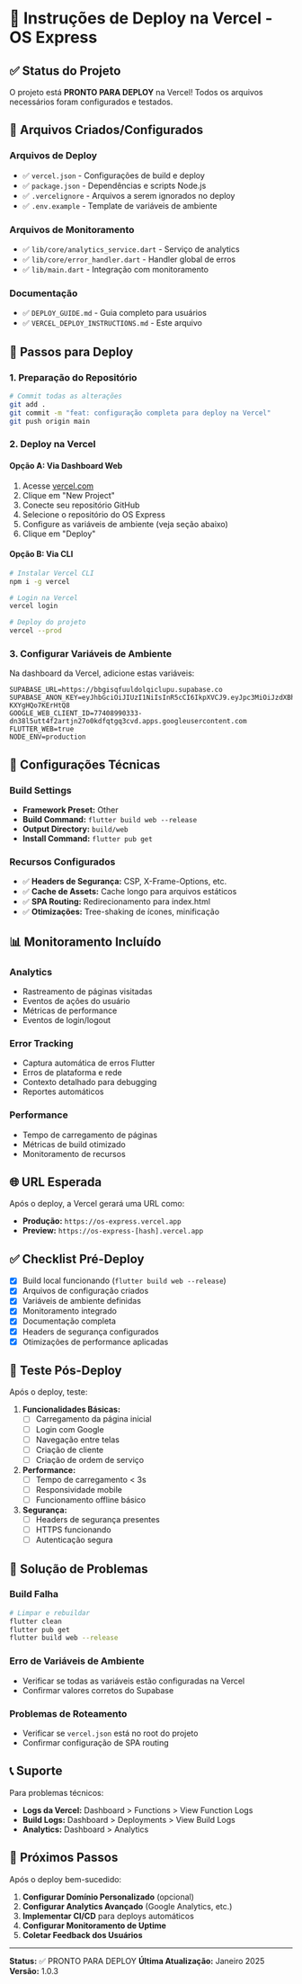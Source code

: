 # 🚀 Instruções de Deploy na Vercel - OS Express

## ✅ Status do Projeto
O projeto está **PRONTO PARA DEPLOY** na Vercel! Todos os arquivos necessários foram configurados e testados.

## 📁 Arquivos Criados/Configurados

### Arquivos de Deploy
- ✅ `vercel.json` - Configurações de build e deploy
- ✅ `package.json` - Dependências e scripts Node.js
- ✅ `.vercelignore` - Arquivos a serem ignorados no deploy
- ✅ `.env.example` - Template de variáveis de ambiente

### Arquivos de Monitoramento
- ✅ `lib/core/analytics_service.dart` - Serviço de analytics
- ✅ `lib/core/error_handler.dart` - Handler global de erros
- ✅ `lib/main.dart` - Integração com monitoramento

### Documentação
- ✅ `DEPLOY_GUIDE.md` - Guia completo para usuários
- ✅ `VERCEL_DEPLOY_INSTRUCTIONS.md` - Este arquivo

## 🚀 Passos para Deploy

### 1. Preparação do Repositório
```bash
# Commit todas as alterações
git add .
git commit -m "feat: configuração completa para deploy na Vercel"
git push origin main
```

### 2. Deploy na Vercel

#### Opção A: Via Dashboard Web
1. Acesse [vercel.com](https://vercel.com)
2. Clique em "New Project"
3. Conecte seu repositório GitHub
4. Selecione o repositório do OS Express
5. Configure as variáveis de ambiente (veja seção abaixo)
6. Clique em "Deploy"

#### Opção B: Via CLI
```bash
# Instalar Vercel CLI
npm i -g vercel

# Login na Vercel
vercel login

# Deploy do projeto
vercel --prod
```

### 3. Configurar Variáveis de Ambiente

Na dashboard da Vercel, adicione estas variáveis:

```
SUPABASE_URL=https://bbgisqfuuldolqiclupu.supabase.co
SUPABASE_ANON_KEY=eyJhbGciOiJIUzI1NiIsInR5cCI6IkpXVCJ9.eyJpc3MiOiJzdXBhYmFzZSIsInJlZiI6ImJiZ2lzcWZ1dWxkb2xxaWNsdXB1Iiwicm9sZSI6ImFub24iLCJpYXQiOjE3NTg3NTgwNTYsImV4cCI6MjA3NDMzNDA1Nn0.Z9YwdNQQZPXG5hfs9WUYUrwwNbA-KXYgHQo7KErHtQ8
GOOGLE_WEB_CLIENT_ID=77408990333-dn38l5utt4f2artjn27o0kdfqtgq3cvd.apps.googleusercontent.com
FLUTTER_WEB=true
NODE_ENV=production
```

## 🔧 Configurações Técnicas

### Build Settings
- **Framework Preset:** Other
- **Build Command:** `flutter build web --release`
- **Output Directory:** `build/web`
- **Install Command:** `flutter pub get`

### Recursos Configurados
- ✅ **Headers de Segurança:** CSP, X-Frame-Options, etc.
- ✅ **Cache de Assets:** Cache longo para arquivos estáticos
- ✅ **SPA Routing:** Redirecionamento para index.html
- ✅ **Otimizações:** Tree-shaking de ícones, minificação

## 📊 Monitoramento Incluído

### Analytics
- Rastreamento de páginas visitadas
- Eventos de ações do usuário
- Métricas de performance
- Eventos de login/logout

### Error Tracking
- Captura automática de erros Flutter
- Erros de plataforma e rede
- Contexto detalhado para debugging
- Reportes automáticos

### Performance
- Tempo de carregamento de páginas
- Métricas de build otimizado
- Monitoramento de recursos

## 🌐 URL Esperada
Após o deploy, a Vercel gerará uma URL como:
- **Produção:** `https://os-express.vercel.app`
- **Preview:** `https://os-express-[hash].vercel.app`

## ✅ Checklist Pré-Deploy

- [x] Build local funcionando (`flutter build web --release`)
- [x] Arquivos de configuração criados
- [x] Variáveis de ambiente definidas
- [x] Monitoramento integrado
- [x] Documentação completa
- [x] Headers de segurança configurados
- [x] Otimizações de performance aplicadas

## 🧪 Teste Pós-Deploy

Após o deploy, teste:

1. **Funcionalidades Básicas:**
   - [ ] Carregamento da página inicial
   - [ ] Login com Google
   - [ ] Navegação entre telas
   - [ ] Criação de cliente
   - [ ] Criação de ordem de serviço

2. **Performance:**
   - [ ] Tempo de carregamento < 3s
   - [ ] Responsividade mobile
   - [ ] Funcionamento offline básico

3. **Segurança:**
   - [ ] Headers de segurança presentes
   - [ ] HTTPS funcionando
   - [ ] Autenticação segura

## 🐛 Solução de Problemas

### Build Falha
```bash
# Limpar e rebuildar
flutter clean
flutter pub get
flutter build web --release
```

### Erro de Variáveis de Ambiente
- Verificar se todas as variáveis estão configuradas na Vercel
- Confirmar valores corretos do Supabase

### Problemas de Roteamento
- Verificar se `vercel.json` está no root do projeto
- Confirmar configuração de SPA routing

## 📞 Suporte

Para problemas técnicos:
- **Logs da Vercel:** Dashboard > Functions > View Function Logs
- **Build Logs:** Dashboard > Deployments > View Build Logs
- **Analytics:** Dashboard > Analytics

## 🎯 Próximos Passos

Após o deploy bem-sucedido:

1. **Configurar Domínio Personalizado** (opcional)
2. **Configurar Analytics Avançado** (Google Analytics, etc.)
3. **Implementar CI/CD** para deploys automáticos
4. **Configurar Monitoramento de Uptime**
5. **Coletar Feedback dos Usuários**

---

**Status:** ✅ PRONTO PARA DEPLOY
**Última Atualização:** Janeiro 2025
**Versão:** 1.0.3